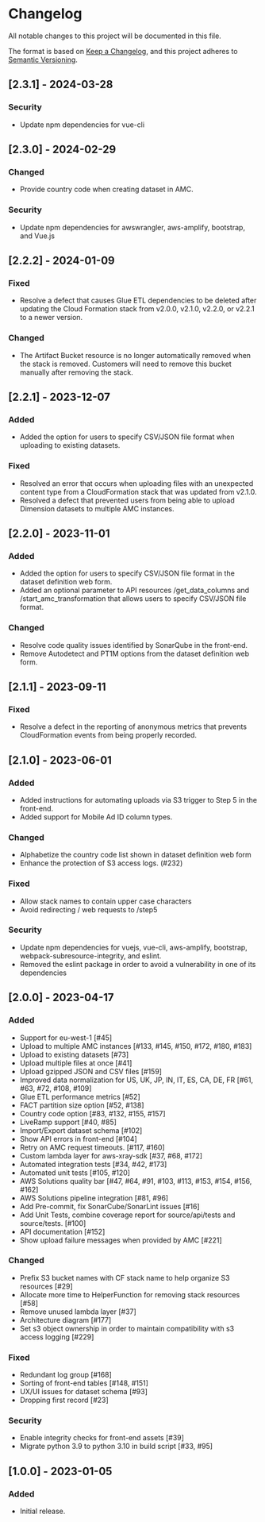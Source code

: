 # Changelog

All notable changes to this project will be documented in this file.

The format is based on [Keep a Changelog](https://keepachangelog.com/en/1.0.0/),
and this project adheres to [Semantic Versioning](https://semver.org/spec/v2.0.0.html).

## [2.3.1] - 2024-03-28

### Security

- Update npm dependencies for vue-cli

## [2.3.0] - 2024-02-29

### Changed
 
- Provide country code when creating dataset in AMC.  

### Security

- Update npm dependencies for awswrangler, aws-amplify, bootstrap, and Vue.js

## [2.2.2] - 2024-01-09

### Fixed

- Resolve a defect that causes Glue ETL dependencies to be deleted after updating the Cloud Formation stack from v2.0.0, v2.1.0, v2.2.0, or v2.2.1 to a newer version.  

### Changed

- The Artifact Bucket resource is no longer automatically removed when the stack is removed. Customers will need to remove this bucket manually after removing the stack.

## [2.2.1] - 2023-12-07

### Added

- Added the option for users to specify CSV/JSON file format when uploading to existing datasets.

### Fixed

- Resolved an error that occurs when uploading files with an unexpected content type from a CloudFormation stack that was updated from v2.1.0.
- Resolved a defect that prevented users from being able to upload Dimension datasets to multiple AMC instances.

## [2.2.0] - 2023-11-01

### Added

- Added the option for users to specify CSV/JSON file format in the dataset definition web form.
- Added an optional parameter to API resources /get_data_columns and /start_amc_transformation that allows users to specify CSV/JSON file format.

### Changed

- Resolve code quality issues identified by SonarQube in the front-end.
- Remove Autodetect and PT1M options from the dataset definition web form.

## [2.1.1] - 2023-09-11

### Fixed

- Resolve a defect in the reporting of anonymous metrics that prevents CloudFormation events from being properly recorded.

## [2.1.0] - 2023-06-01

### Added

- Added instructions for automating uploads via S3 trigger to Step 5 in the front-end.
- Added support for Mobile Ad ID column types.

### Changed

- Alphabetize the country code list shown in dataset definition web form
- Enhance the protection of S3 access logs. (#232)

### Fixed

- Allow stack names to contain upper case characters
- Avoid redirecting / web requests to /step5

### Security

- Update npm dependencies for vuejs, vue-cli, aws-amplify, bootstrap, webpack-subresource-integrity, and eslint.
- Removed the eslint package in order to avoid a vulnerability in one of its dependencies

## [2.0.0] - 2023-04-17

### Added

- Support for eu-west-1 [#45]
- Upload to multiple AMC instances [#133, #145, #150, #172, #180, #183]
- Upload to existing datasets [#73]
- Upload multiple files at once [#41]
- Upload gzipped JSON and CSV files [#159]
- Improved data normalization for US, UK, JP, IN, IT, ES, CA, DE, FR [#61, #63, #72, #108, #109]
- Glue ETL performance metrics [#52]
- FACT partition size option [#52, #138]
- Country code option [#83, #132, #155, #157]
- LiveRamp support [#40, #85]
- Import/Export dataset schema [#102]
- Show API errors in front-end [#104]
- Retry on AMC request timeouts. [#117, #160]
- Custom lambda layer for aws-xray-sdk [#37, #68, #172]
- Automated integration tests [#34, #42, #173]
- Automated unit tests [#105, #120]
- AWS Solutions quality bar [#47, #64, #91, #103, #113, #153, #154, #156, #162]
- AWS Solutions pipeline integration [#81, #96]
- Add Pre-commit, fix SonarCube/SonarLint issues [#16]
- Add Unit Tests, combine coverage report for source/api/tests and source/tests. [#100]
- API documentation [#152]
- Show upload failure messages when provided by AMC [#221]

### Changed

- Prefix S3 bucket names with CF stack name to help organize S3 resources [#29]
- Allocate more time to HelperFunction for removing stack resources [#58]
- Remove unused lambda layer [#37]
- Architecture diagram [#177]
- Set s3 object ownership in order to maintain compatibility with s3 access logging [#229]

### Fixed

- Redundant log group [#168]
- Sorting of front-end tables [#148, #151]
- UX/UI issues for dataset schema [#93]
- Dropping first record [#23]

### Security

- Enable integrity checks for front-end assets [#39]
- Migrate python 3.9 to python 3.10 in build script [#33, #95]

## [1.0.0] - 2023-01-05

### Added

- Initial release.
